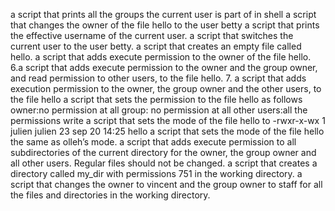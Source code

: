 a script that prints all the groups the current user is part of in shell
 a script that changes the owner of the file hello to the user betty
a script that prints the effective username of the current user.
a script that switches the current user to the user betty.
a script that creates an empty file called hello.
a script that adds execute permission to the owner of the file hello.
6.a script that adds execute permission to the owner and the group owner, and read permission to other users, to the file hello.
7. a script that adds execution permission to the owner, the group owner and the other users, to the file hello
a script that sets the permission to the file hello as follows owner:no permission at all group: no permission at all other users:all the permissions
 write a script that sets the mode of the file hello to -rwxr-x-wx 1 julien julien 23 sep 20 14:25 hello
a script that sets the mode of the file hello the same as olleh’s mode.
a script that adds execute permission to all subdirectories of the current directory for the owner, the group owner and all other users. Regular files should not be changed.
a script that creates a directory called my_dir with permissions 751 in the working directory.
a script that changes the owner to vincent and the group owner to staff for all the files and directories in the working directory.
